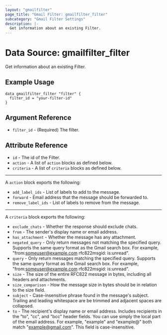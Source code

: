 ```yaml
---
layout: "gmailfilter"
page_title: "Gmail Filter: gmailfilter_filter"
subcategory: "Gmail Filter Settings"
description: |-
  Get information about an existing Filter.
---
```


# Data Source: gmailfilter_filter

Get information about an existing Filter.

## Example Usage

```hcl
data gmailfilter_filter "filter" {
  filter_id = "your-filter-id"
}
```
## Argument Reference

* `filter_id` - (Required) The filter.



## Attribute Reference

* `id` - The id of the Filter.
* `action` - A list of `action` blocks as defined below.
* `criteria` - A list of `criteria` blocks as defined below.


---

A `action` block exports the following:

* `add_label_ids` - List of labels to add to the message.
* `forward` - Email address that the message should be forwarded to.
* `remove_label_ids` - List of labels to remove from the message.

---

A `criteria` block exports the following:

* `exclude_chats` - Whether the response should exclude chats.
* `from` - The sender's display name or email address.
* `has_attachment` - Whether the message has any attachment.
* `negated_query` - Only return messages not matching the specified query. Supports the same query format as the Gmail search box. For example, "from:someuser@example.com rfc822msgid: is:unread".
* `query` - Only return messages matching the specified query. Supports the same query format as the Gmail search box. For example, "from:someuser@example.com rfc822msgid: is:unread".
* `size` - The size of the entire RFC822 message in bytes, including all headers and attachments.
* `size_comparison` - How the message size in bytes should be in relation to the size field.
* `subject` - Case-insensitive phrase found in the message's subject. Trailing and leading whitespace are be trimmed and adjacent spaces are collapsed.
* `to` - The recipient's display name or email address. Includes recipients in the "to", "cc", and "bcc" header fields. You can use simply the local part of the email address. For example, "example" and "example@" both match "example@gmail.com". This field is case-insensitive.


